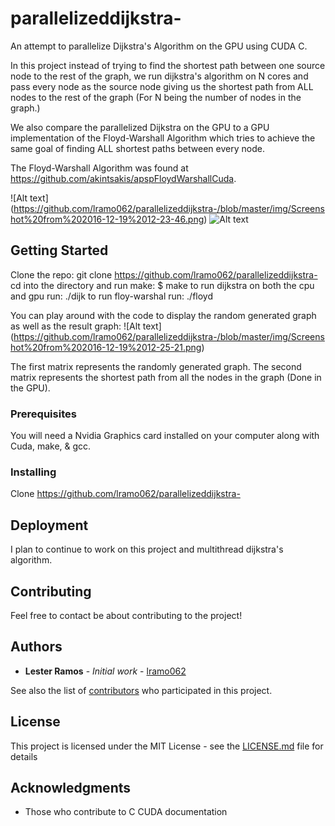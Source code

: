 # parallelizeddijkstra-
An attempt to parallelize Dijkstra's Algorithm on the GPU using CUDA C.

In this project instead of trying to find the shortest path between one source node to the rest of the graph,
we run dijkstra's algorithm on N cores and pass every node as the source node giving us the shortest path from ALL nodes
to the rest of the graph (For N being the number of nodes in the graph.)

We also compare the parallelized Dijkstra on the GPU to a GPU implementation of the Floyd-Warshall Algorithm which
tries to achieve the same goal of finding ALL shortest paths between every node. 

The Floyd-Warshall Algorithm was found at https://github.com/akintsakis/apspFloydWarshallCuda.


![Alt text] (https://github.com/lramo062/parallelizeddijkstra-/blob/master/img/Screenshot%20from%202016-12-19%2012-23-46.png)
![Alt text](https://github.com/lramo062/parallelizeddijkstra-/blob/master/img/Screenshot%20from%202016-12-19%2012-21-24.png)


## Getting Started

Clone the repo: git clone https://github.com/lramo062/parallelizeddijkstra-
cd into the directory and run make: $ make
to run dijkstra on both the cpu and gpu run: ./dijk
to run floy-warshal run: ./floyd

You can play around with the code to display the random generated graph as well as the result graph:
![Alt text] (https://github.com/lramo062/parallelizeddijkstra-/blob/master/img/Screenshot%20from%202016-12-19%2012-25-21.png)

The first matrix represents the randomly generated graph.
The second matrix represents the shortest path from all the nodes in the graph (Done in the GPU).

### Prerequisites

You will need a Nvidia Graphics card installed on your computer along with Cuda, make, & gcc.


### Installing

Clone https://github.com/lramo062/parallelizeddijkstra-


## Deployment

I plan to continue to work on this project and multithread dijkstra's algorithm.


## Contributing

Feel free to contact be about contributing to the project!

## Authors

* **Lester Ramos** - *Initial work* - [lramo062](https://github.com/lramo062)

See also the list of [contributors](https://github.com/lramo062/parallelizeddijkstra-/contributors) who participated in this project.

## License

This project is licensed under the MIT License - see the [LICENSE.md](LICENSE.md) file for details

## Acknowledgments

* Those who contribute to C CUDA documentation
